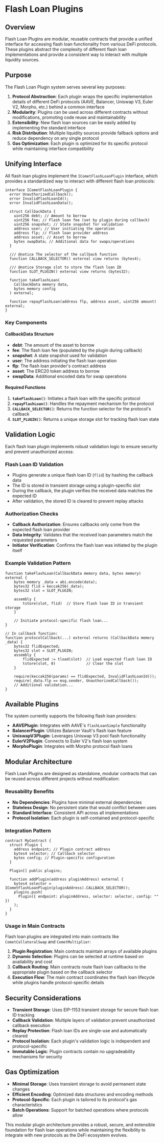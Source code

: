# Flash Loan Plugins

## Overview

Flash Loan Plugins are modular, reusable contracts that provide a unified interface for accessing flash loan functionality from various DeFi protocols. These plugins abstract the complexity of different flash loan implementations and provide a consistent way to interact with multiple liquidity sources.

## Purpose

The Flash Loan Plugin system serves several key purposes:

1. **Protocol Abstraction**: Each plugin wraps the specific implementation details of different DeFi protocols (AAVE, Balancer, Uniswap V3, Euler V2, Morpho, etc.) behind a common interface
2. **Modularity**: Plugins can be used across different contracts without modifications, promoting code reuse and maintainability
3. **Extensibility**: New flash loan sources can be easily added by implementing the standard interface
4. **Risk Distribution**: Multiple liquidity sources provide fallback options and reduce dependency on any single protocol
5. **Gas Optimization**: Each plugin is optimized for its specific protocol while maintaining interface compatibility

## Unifying Interface

All flash loan plugins implement the `ICometFlashLoanPlugin` interface, which provides a standardized way to interact with different flash loan protocols:

```solidity
interface ICometFlashLoanPlugin {
  error UnauthorizedCallback();
  error InvalidFlashLoanId();
  error InvalidFlashLoanData();

  struct CallbackData {
    uint256 debt; // Amount to borrow
    uint256 fee; // Flash loan fee (set by plugin during callback)
    uint256 snapshot; // State snapshot for validation
    address user; // User initiating the operation
    address flp; // Flash loan provider address
    address asset; // Asset to borrow
    bytes swapData; // Additional data for swaps/operations
  }

  /// @notice The selector of the callback function
  function CALLBACK_SELECTOR() external view returns (bytes4);

  /// @notice Storage slot to store the flash loan ID
  function SLOT_PLUGIN() external view returns (bytes32);

  function takeFlashLoan(
    CallbackData memory data,
    bytes memory config
  ) external;

  function repayFlashLoan(address flp, address asset, uint256 amount) external;
}
```

### Key Components

#### CallbackData Structure

- **debt**: The amount of the asset to borrow
- **fee**: The flash loan fee (populated by the plugin during callback)
- **snapshot**: A state snapshot used for validation
- **user**: The address initiating the flash loan operation
- **flp**: The flash loan provider's contract address
- **asset**: The ERC20 token address to borrow
- **swapData**: Additional encoded data for swap operations

#### Required Functions

1. **`takeFlashLoan()`**: Initiates a flash loan with the specific protocol
2. **`repayFlashLoan()`**: Handles the repayment mechanism for the protocol
3. **`CALLBACK_SELECTOR()`**: Returns the function selector for the protocol's callback
4. **`SLOT_PLUGIN()`**: Returns a unique storage slot for tracking flash loan state

## Validation Logic

Each flash loan plugin implements robust validation logic to ensure security and prevent unauthorized access:

### Flash Loan ID Validation

- Plugins generate a unique flash loan ID (`flid`) by hashing the callback data
- The ID is stored in transient storage using a plugin-specific slot
- During the callback, the plugin verifies the received data matches the expected ID
- After validation, the stored ID is cleared to prevent replay attacks

### Authorization Checks

- **Callback Authorization**: Ensures callbacks only come from the expected flash loan provider
- **Data Integrity**: Validates that the received loan parameters match the requested parameters
- **Initiator Verification**: Confirms the flash loan was initiated by the plugin itself

### Example Validation Pattern

```solidity
function takeFlashLoan(CallbackData memory data, bytes memory) external {
    bytes memory _data = abi.encode(data);
    bytes32 flid = keccak256(_data);
    bytes32 slot = SLOT_PLUGIN;

    assembly {
        tstore(slot, flid)  // Store flash loan ID in transient storage
    }

    // Initiate protocol-specific flash loan...
}

// In callback function:
function protocolCallback(...) external returns (CallbackData memory _data) {
    bytes32 flidExpected;
    bytes32 slot = SLOT_PLUGIN;
    assembly {
        flidExpected := tload(slot)  // Load expected flash loan ID
        tstore(slot, 0)              // Clear the slot
    }

    require(keccak256(params) == flidExpected, InvalidFlashLoanId());
    require(_data.flp == msg.sender, UnauthorizedCallback());
    // Additional validation...
}
```

## Available Plugins

The system currently supports the following flash loan providers:

- **AAVEPlugin**: Integrates with AAVE's `flashLoanSimple` functionality
- **BalancerPlugin**: Utilizes Balancer Vault's flash loan feature
- **UniswapV3Plugin**: Leverages Uniswap V3 pool flash functionality
- **EulerV2Plugin**: Connects to Euler V2's flash loan system
- **MorphoPlugin**: Integrates with Morpho protocol flash loans

## Modular Architecture

Flash Loan Plugins are designed as standalone, modular contracts that can be reused across different projects without modification:

### Reusability Benefits

- **No Dependencies**: Plugins have minimal external dependencies
- **Stateless Design**: No persistent state that would conflict between uses
- **Standard Interface**: Consistent API across all implementations
- **Protocol Isolation**: Each plugin is self-contained and protocol-specific

### Integration Pattern

```solidity
contract MyContract {
  struct Plugin {
    address endpoint; // Plugin contract address
    bytes4 selector; // Callback selector
    bytes config; // Plugin-specific configuration
  }

  Plugin[] public plugins;

  function addPlugin(address pluginAddress) external {
    bytes4 selector = ICometFlashLoanPlugin(pluginAddress).CALLBACK_SELECTOR();
    plugins.push(
      Plugin({ endpoint: pluginAddress, selector: selector, config: "" })
    );
  }
}
```

### Usage in Main Contracts

Flash loan plugins are integrated into main contracts like `CometCollateralSwap` and `CometMultiplier`:

1. **Plugin Registration**: Main contracts maintain arrays of available plugins
2. **Dynamic Selection**: Plugins can be selected at runtime based on availability and cost
3. **Callback Routing**: Main contracts route flash loan callbacks to the appropriate plugin based on the callback selector
4. **Execution Flow**: The main contract coordinates the flash loan lifecycle while plugins handle protocol-specific details

## Security Considerations

- **Transient Storage**: Uses EIP-1153 transient storage for secure flash loan ID tracking
- **Callback Validation**: Multiple layers of validation prevent unauthorized callback execution
- **Replay Protection**: Flash loan IDs are single-use and automatically cleared
- **Protocol Isolation**: Each plugin's validation logic is independent and protocol-specific
- **Immutable Logic**: Plugin contracts contain no upgradeability mechanisms for security

## Gas Optimization

- **Minimal Storage**: Uses transient storage to avoid permanent state changes
- **Efficient Encoding**: Optimized data structures and encoding methods
- **Protocol-Specific**: Each plugin is tailored to its protocol's gas characteristics
- **Batch Operations**: Support for batched operations where protocols allow

This modular plugin architecture provides a robust, secure, and extensible foundation for flash loan operations while maintaining the flexibility to integrate with new protocols as the DeFi ecosystem evolves.
